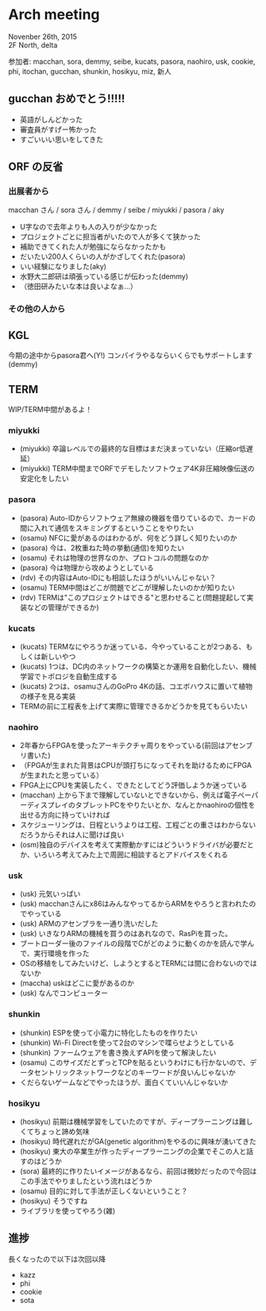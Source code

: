 # Arch meeting
Novenber 26th, 2015  
2F North, delta

参加者: macchan, sora, demmy, seibe, kucats, pasora, naohiro, usk, cookie, phi, itochan, gucchan, shunkin, hosikyu, miz, 新人

## gucchan おめでとう!!!!!

* 英語がしんどかった
* 審査員がすげー怖かった
* すごいいい思いをしてきた

## ORF の反省

### 出展者から
macchan さん / sora さん / demmy / seibe / miyukki / pasora / aky

* U字なので去年よりも人の入りが少なかった
* プロジェクトごとに担当者がいたので人が多くて狭かった
* 補助できてくれた人が勉強にならなかったかも
* だいたい200人くらいの人がかざしてくれた(pasora)
* いい経験になりました(aky)
* 水野大二郎研は頑張っている感じが伝わった(demmy)
* （徳田研みたいな本は良いよなぁ…）

### その他の人から

## KGL
今期の途中からpasora君へ(Y!)
コンパイラやるならいくらでもサポートします(demmy)

## TERM
WIP/TERM中間があるよ！

### miyukki
* (miyukki) 卒論レベルでの最終的な目標はまだ決まっていない（圧縮or低遅延）
* (miyukki) TERM中間までORFでデモしたソフトウェア4K非圧縮映像伝送の安定化をしたい

### pasora
* (pasora) Auto-IDからソフトウェア無線の機器を借りているので、カードの間に入れて通信をスキミングするということをやりたい
* (osamu) NFCに愛があるのはわかるが、何をどう詳しく知りたいのか
* (pasora) 今は、2枚重ねた時の挙動(通信)を知りたい
* (osamu) それは物理の世界なのか、プロトコルの問題なのか
* (pasora) 今は物理から攻めようとしている
* (rdv) その内容はAuto-IDにも相談したほうがいいんじゃない？
* (osamu) TERM中間はどこが問題でどこが理解したいのかが知りたい
* (rdv) TERMは"このプロジェクトはできる"と思わせること(問題提起して実装などの管理ができるか)

### kucats
* (kucats) TERMなにやろうか迷っている、今やっていることが2つある、もしくは新しいやつ
* (kucats) 1つは、DC内のネットワークの構築とか運用を自動化したい、機械学習でトポロジを自動生成する
* (kucats) 2つは、osamuさんのGoPro 4Kの話、コエボハウスに置いて植物の様子を見る実装
* TERMの前に工程表を上げて実際に管理できるかどうかを見てもらいたい

### naohiro
* 2年春からFPGAを使ったアーキテクチャ周りをやっている(前回はアセンブリ書いた)
* （FPGAが生まれた背景はCPUが頭打ちになってそれを助けるためにFPGAが生まれたと思っている）
* FPGA上にCPUを実装したく、できたとしてどう評価しようか迷っている
* (macchan) 上から下まで理解していないとできないから、例えば電子ペーパーディスプレイのタブレットPCをやりたいとか、なんとかnaohiroの個性を出せる方向に持っていければ
* スケジューリングは、日程というよりは工程、工程ごとの重さはわからないだろうからそれは人に聞けば良い
* (osm)独自のデバイスを考えて実際動かすにはどういうドライバが必要だとか、いろいろ考えてみた上で周囲に相談するとアドバイスをくれる

### usk
* (usk) 元気いっぱい
* (usk) macchanさんにx86はみんなやってるからARMをやろうと言われたのでやっている
* (usk) ARMのアセンブラを一通り洗いだした
* (usk) いきなりARMの機械を買うのはあれなので、RasPiを買った。
* ブートローダー後のファイルの段階でCがどのように動くのかを読んで学んで、実行環境を作った
* OSの移植をしてみたいけど、しようとするとTERMには間に合わないのではないか
* (maccha) uskはどこに愛があるのか
* (usk) なんでコンピューター

### shunkin

* (shunkin) ESPを使って小電力に特化したものを作りたい
* (shunkin) Wi-Fi Directを使って2台のマシンで喋らせようとしている
* (shunkin) ファームウェアを書き換えずAPIを使って解決したい
* (osamu) このサイズだとずっとTCPを貼るというわけにも行かないので、データセントリックネットワークなどのキーワードが良いんじゃないか
* くだらないゲームなどでやったほうが、面白くていいんじゃないか

### hosikyu
* (hosikyu) 前期は機械学習をしていたのですが、ディープラーニングは難しくてちょっと諦め気味
* (hosikyu) 時代遅れだがGA(genetic algorithm)をやるのに興味が湧いてきた
* (hosikyu) 東大の卒業生が作ったディープラーニングの企業でそこの人と話すのはどうか
* (sora) 最終的に作りたいイメージがあるなら、前回は微妙だったので今回はこの手法でやりましたという流れはどうか
* (osamu) 目的に対して手法が正しくないということ？
* (hosikyu) そうですね
* ライブラリを使ってやろう(雑)

## 進捗

長くなったので以下は次回以降
* kazz
* phi
* cookie
* sota
